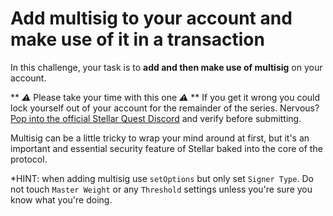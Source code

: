 # Add multisig to your account and make use of it in a transaction
In this challenge, your task is to **add and then make use of multisig** on your account.

** _⚠️_ Please take your time with this one _⚠️_ **
If you get it wrong you could lock yourself out of your account for the remainder of the series.
Nervous? [Pop into the official Stellar Quest Discord](https://discord.com/invite/8FhvuKb) and verify before submitting.

Multisig can be a little tricky to wrap your mind around at first, but it's an important and essential security feature of Stellar baked into the core of the protocol.

\*HINT: when adding multisig use `setOptions` but only set `Signer Type`. Do not touch `Master Weight` or any `Threshold` settings unless you're sure you know what you're doing.
